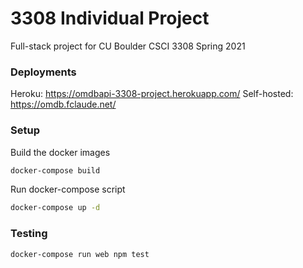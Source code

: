 # 3308 Individual Project
Full-stack project for CU Boulder CSCI 3308 Spring 2021

### Deployments
Heroku: https://omdbapi-3308-project.herokuapp.com/
Self-hosted: https://omdb.fclaude.net/

### Setup

Build the docker images
```bash
docker-compose build
```

Run docker-compose script
```bash
docker-compose up -d
```

### Testing
```bash
docker-compose run web npm test
```
